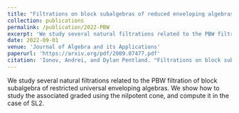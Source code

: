 ```yaml
---
title: "Filtrations on block subalgebras of reduced enveloping algebras"
collection: publications
permalink: /publication/2022-PBW
excerpt: 'We study several natural filtrations related to the PBW filtration of block subalgebra of restricted universal enveloping algebras. We show how to study the associated graded using the nilpotent cone, and compute it in the case of SL2.'
date: 2022-09-01
venue: 'Journal of Algebra and its Applications'
paperurl: 'https://arxiv.org/pdf/2009.07477.pdf'
citation: 'Ionov, Andrei, and Dylan Pentland. "Filtrations on block subalgebras of reduced enveloping algebras." Journal of Algebra and Its Applications 21.12 (2022): 2350001.'
---
```

We study several natural filtrations related to the PBW filtration of block subalgebra of restricted universal enveloping algebras. We show how to study the associated graded using the nilpotent cone, and compute it in the case of SL2.